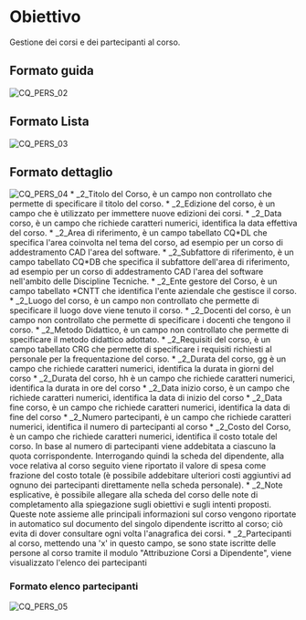 # Obiettivo
Gestione dei corsi e dei partecipanti al corso.

## Formato guida
![CQ_PERS_02](http://doc.smeup.com/immagini/MBDOC_OGG-P_CQGP21/CQ_PERS_02.png)
## Formato Lista
![CQ_PERS_03](http://doc.smeup.com/immagini/MBDOC_OGG-P_CQGP21/CQ_PERS_03.png)
## Formato dettaglio
![CQ_PERS_04](http://doc.smeup.com/immagini/MBDOC_OGG-P_CQGP21/CQ_PERS_04.png)
 \* _2_Titolo del Corso, è un campo non controllato che permette di specificare il titolo del corso.
 \* _2_Edizione del corso, è un campo che è utilizzato per immettere nuove edizioni dei corsi.
 \* _2_Data corso, è un campo che richiede caratteri numerici, identifica la data effettiva del corso.
 \* _2_Area di riferimento, è un campo tabellato CQ\*DL che specifica l'area coinvolta nel tema del corso, ad esempio per un corso di addestramento CAD l'area del software.
 \* _2_Subfattore di riferimento, è un campo tabellato CQ\*DB che specifica il subfattore dell'area di riferimento, ad esempio per un corso di addestramento CAD l'area del software nell'ambito delle Discipline Tecniche.
 \* _2_Ente gestore del Corso, è un campo tabellato \*CNTT che identifica l'ente aziendale che gestisce il corso.
 \* _2_Luogo del corso, è un campo non controllato che permette di specificare il luogo dove viene tenuto il corso.
 \* _2_Docenti del corso, è un campo non controllato che permette di specificare i docenti che tengono il corso.
 \* _2_Metodo Didattico, è un campo non controllato che permette di specificare il metodo didattico adottato.
 \* _2_Requisiti del corso, è un campo tabellato CRG che permette di specificare i requisiti richiesti al personale per la frequentazione del corso.
 \* _2_Durata del corso, gg è un campo che richiede caratteri numerici, identifica la durata in giorni del corso
 \* _2_Durata del corso, hh è un campo che richiede caratteri numerici, identifica la durata in ore del corso
 \* _2_Data inizio corso, è un campo che richiede caratteri numerici, identifica la data di inizio del corso
 \* _2_Data fine corso, è un campo che richiede caratteri numerici, identifica la data di fine del corso
 \* _2_Numero partecipanti, è un campo che richiede caratteri numerici, identifica il numero di partecipanti al corso
 \* _2_Costo del Corso,  è un campo che richiede caratteri numerici, identifica il costo totale del corso. In base al numero di partecipanti viene addebitata a ciascuno la quota corrispondente. Interrogando quindi la scheda del dipendente, alla voce relativa al corso seguito viene riportato il valore di spesa come frazione del costo totale (è possibile addebitare ulteriori costi aggiuntivi ad ognuno dei partecipanti direttamente nella scheda personale).
 \* _2_Note esplicative, è possibile allegare alla scheda del corso delle note di completamento alla spiegazione sugli obiettivi e sugli intenti proposti. Queste note assieme alle principali informazioni sul corso vengono riportate in automatico sul documento del singolo dipendente iscritto al corso; ciò evita di dover consultare ogni volta l'anagrafica dei corsi.
 \* _2_Partecipanti al corso, mettendo una 'x' in questo campo, se sono state iscritte delle persone al corso tramite il modulo "Attribuzione Corsi a Dipendente", viene visualizzato l'elenco dei partecipanti

### Formato elenco partecipanti
![CQ_PERS_05](http://doc.smeup.com/immagini/MBDOC_OGG-P_CQGP21/CQ_PERS_05.png)